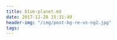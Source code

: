 ```yaml
---
title: blue-planet.md
date: 2017-11-28 15:31:49
header-img: "/img/post-bg-re-vs-ng2.jpg"
tags:
---
```

